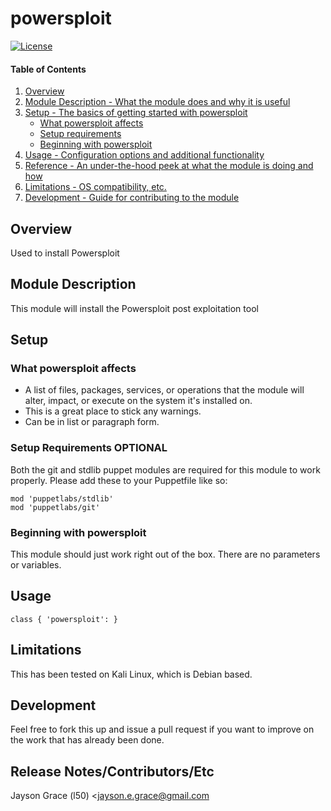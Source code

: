 powersploit
===================


[![License](http://img.shields.io/:license-mit-blue.svg)](http://doge.mit-license.org)

#### Table of Contents

1. [Overview](#overview)
2. [Module Description - What the module does and why it is useful](#module-description)
3. [Setup - The basics of getting started with powersploit](#setup)
    * [What powersploit affects](#what-powersploit-affects)
    * [Setup requirements](#setup-requirements)
    * [Beginning with powersploit](#beginning-with-powersploit)
4. [Usage - Configuration options and additional functionality](#usage)
5. [Reference - An under-the-hood peek at what the module is doing and how](#reference)
5. [Limitations - OS compatibility, etc.](#limitations)
6. [Development - Guide for contributing to the module](#development)

## Overview

Used to install Powersploit

## Module Description

This module will install the Powersploit post exploitation tool

## Setup

### What powersploit affects

* A list of files, packages, services, or operations that the module will alter,
  impact, or execute on the system it's installed on.
* This is a great place to stick any warnings.
* Can be in list or paragraph form.

### Setup Requirements **OPTIONAL**

Both the git and stdlib puppet modules are required for this module to work
properly. Please add these to your Puppetfile like so:

```
mod 'puppetlabs/stdlib'
mod 'puppetlabs/git'
```

### Beginning with powersploit

This module should just work right out of the box. There are no parameters or variables.

## Usage

```
class { 'powersploit': }
```
## Limitations

This has been tested on Kali Linux, which is Debian based.

## Development

Feel free to fork this up and issue a pull request if you want to improve on the
work that has already been done.

## Release Notes/Contributors/Etc

Jayson Grace (l50) <jayson.e.grace@gmail.com
